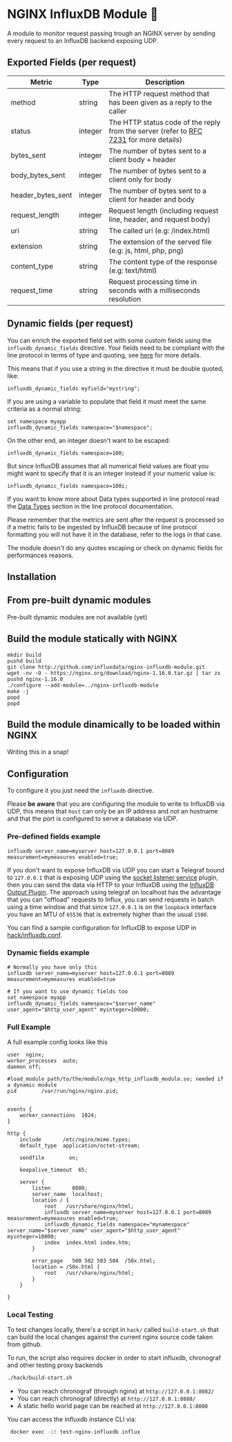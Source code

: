 # NGINX InfluxDB Module :unicorn:

A module to monitor request passing trough an NGINX server by sending
every request to an InfluxDB backend exposing UDP.

## Exported Fields (per request)

| Metric                | Type    | Description                                                                                                                                |
|-----------------------|---------|--------------------------------------------------------------------------------------------------------------------------------------------|
| method                | string  | The HTTP request method that has been given as a reply to the caller                                                                       |
| status                | integer | The HTTP status code of the reply from the server (refer to [RFC 7231](https://tools.ietf.org/html/rfc7231#section-6.1) for more details)  |
| bytes_sent            | integer | The number of bytes sent to a client body + header                                                                                         |
| body_bytes_sent       | integer | The number of bytes sent to a client only for body                                                                                         |
| header_bytes_sent     | integer | The number of bytes sent to a client for header and body                                                                                   |
| request_length        | integer | Request length (including request line, header, and request body)                                                                          |
| uri                   | string  | The called uri (e.g: /index.html)                                                                                                          |
| extension             | string  | The extension of the served file (e.g: js, html, php, png)                                                                                 |
| content_type          | string  | The content type of the response (e.g: text/html)                                                                                          |
| request_time          | string  | Request processing time in seconds with a milliseconds resolution                                                                          |


## Dynamic fields (per request)

You can enrich the exported field set with some custom fields using the `influxdb_dynamic_fields` directive.
Your fields need to be compliant with the line protocol in terms of type and quoting, see [here](https://docs.influxdata.com/influxdb/v1.6/write_protocols/line_protocol_tutorial/#field-set)
for more details.

This means that if you use a string in the directive it must be double quoted, like:

```
influxdb_dynamic_fields myfield="mystring";
```

If you are using a variable to populate that field it must meet the same criteria as a normal string:

```
set namespace myapp
influxdb_dynamic_fields namespace="$namespace";
```

On the other end, an integer doesn't want to be escaped:

```
influxdb_dynamic_fields namespace=100;
```

But since InfluxDB assumes that all numerical field values are float you might want to specify that it is an integer instead
if your numeric value is:

```
influxdb_dynamic_fields namespace=100i;
```

If you want to know more about Data types supported in line protocol read the [Data Types](https://docs.influxdata.com/influxdb/v1.6/write_protocols/line_protocol_tutorial/#data-types) section
in the line protocol documentation.

Please remember that the metrics are sent after the request is processed so if a metric fails to be ingested by InfluxDB
because of line protocol formatting you will not have it in the database, refer to the logs in that case.

The module doesn't do any quotes escaping or check on dynamic fields for performances reasons.

## Installation

## From pre-built dynamic modules

Pre-built dynamic modules are not available (yet)

## Build the module statically with NGINX

```
mkdir build
pushd build
git clone http://github.com/influxdata/nginx-influxdb-module.git
wget -nv -O - https://nginx.org/download/nginx-1.16.0.tar.gz | tar zx
pushd nginx-1.16.0
./configure --add-module=../nginx-influxdb-module
make -j
popd
popd
```


## Build the module dinamically to be loaded within NGINX

Writing this in a snap!

## Configuration

To configure it you just need the `influxdb` directive.

Please **be aware** that you are configuring the module to write to InfluxDB via UDP,
this means that `host` can only be an IP address and not an hostname and that the port
is configured to serve a database via UDP.


### Pre-defined fields example

```
influxdb server_name=myserver host=127.0.0.1 port=8089 measurement=mymeasures enabled=true;
```

If you don't want to expose InfluxDB via UDP you can start a Telegraf bound to `127.0.0.1`
that is exposing UDP using the [socket listener service](https://github.com/influxdata/telegraf/tree/release-1.6/plugins/inputs/socket_listener) plugin, then you can send the data via HTTP to your InfluxDB using the [InfluxDB Output Plugin](https://github.com/influxdata/telegraf/tree/1.8.0/plugins/outputs/influxdb). The approach using telegraf on localhost has the advantage that you can "offload" requests to Influx, you can send requests in batch using a time window and that since `127.0.0.1` is on the `loopback` interface you have an MTU of `65536` that is extremely higher than the usual `1500`.

You can find a sample configuration for InfluxDB to expose UDP in [hack/influxdb.conf](hack/influxdb.conf).

### Dynamic fields example

```
# Normally you have only this
influxdb server_name=myserver host=127.0.0.1 port=8089 measurement=mymeasures enabled=true

# If you want to use dynamic fields too
set namespace myapp
influxdb_dynamic_fields namespace="$server_name" user_agent="$http_user_agent" myinteger=10000;
```

### Full Example

A full example config looks like this

```nginx
user  nginx;
worker_processes  auto;
daemon off;

#load_module path/to/the/module/ngx_http_influxdb_module.so; needed if a dynamic module
pid        /var/run/nginx/nginx.pid;


events {
    worker_connections  1024;
}

http {
    include       /etc/nginx/mime.types;
    default_type  application/octet-stream;

    sendfile        on;

    keepalive_timeout  65;

    server {
        listen       8080;
        server_name  localhost;
        location / {
            root   /usr/share/nginx/html;
            influxdb server_name=myserver host=127.0.0.1 port=8089 measurement=mymeasures enabled=true;
            influxdb_dynamic_fields namespace="mynamespace" server_name="$server_name" user_agent="$http_user_agent" myinteger=10000;
            index  index.html index.htm;
        }

        error_page   500 502 503 504  /50x.html;
        location = /50x.html {
            root   /usr/share/nginx/html;
        }
    }

}

```


### Local Testing

To test changes locally, there's a script in `hack/` called `build-start.sh` that can
build the local changes against the current nginx source code taken from github.

To run, the script also requires docker in order to start influxdb, chronograf and other testing proxy backends

```bash
./hack/build-start.sh
```

- You can reach chronograf (through nginx) at `http://127.0.0.1:8082/`
- You can reach chronograf (directly) at `http://127.0.0.1:8888/`
- A static hello world page can be reached at `http://127.0.0.1:8080`


You can access the influxdb instance CLI via:

```bash
 docker exec -it test-nginx-influxdb influx
```


